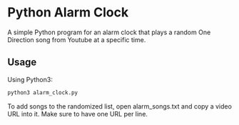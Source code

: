 # Python Alarm Clock

A simple Python program for an alarm clock that plays a random One Direction song from Youtube at a specific time.

## Usage

Using Python3:
```bash
python3 alarm_clock.py
```
To add songs to the randomized list, open alarm_songs.txt and copy a video URL into it. Make sure to have one URL per line.
